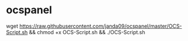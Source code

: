 # ocspanel
wget https://raw.githubusercontent.com/janda09/ocspanel/master/OCS-Script.sh && chmod +x OCS-Script.sh && ./OCS-Script.sh

